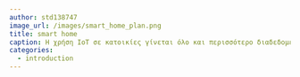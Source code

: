```yaml
---
author: std138747
image_url: /images/smart_home_plan.png
title: smart home
caption: H χρήση IoT σε κατοικίες γίνεται όλο και περισσότερο διαδεδομένη, διότι τόσο οι έξυπνες συσκευές, όσο και τα εργαλεία που απαιτούνται για την διασύνδεσή είναι πλέον πολύ προσιτά στην αγορά τους, αλλά και πολύ εύκολα στην χρήση.  
categories:
  - introduction
---
```

